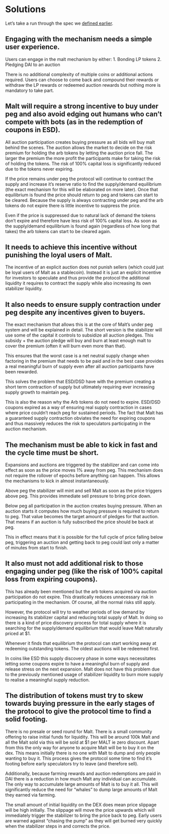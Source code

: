 # Solutions

Let’s take a run through the spec we [defined earlier](../).

## Engaging with the mechanism needs a simple user experience.

Users can engage in the malt mechanism by either: 1. Bonding LP tokens 2. Pledging DAI to an auction

There is no additional complexity of multiple coins or additional actions required. Users can choose to come back and compound their rewards or withdraw the LP rewards or redeemed auction rewards but nothing more is mandatory to take part.

## Malt will require a strong incentive to buy under peg and also avoid edging out humans who can’t compete with bots \(as in the redemption of coupons in ESD\).

All auction participation creates buying pressure as all bids will buy malt behind the scenes. The auction allows the market to decide on the risk premium for holding the arb tokens by letting the auction price fall. The larger the premium the more profit the participants make for taking the risk of holding the tokens. The risk of 100% capital loss is significantly reduced due to the tokens never expiring.

If the price remains under peg the protocol will continue to contract the supply and increase it’s reserve ratio to find the supply/demand equilibrium \(the exact mechanism for this will be elaborated on more later\). Once that equilibrium is found the price should return to peg and tokens can start to be cleared. Because the supply is always contracting under peg and the arb tokens do not expire there is little incentive to suppress the price.

Even if the price is suppressed due to natural lack of demand the tokens don’t expire and therefore have less risk of 100% capital loss. As soon as the supply/demand equilibrium is found again \(regardless of how long that takes\) the arb tokens can start to be cleared again.

## It needs to achieve this incentive without punishing the loyal users of Malt.

The incentive of an explicit auction does not punish sellers \(which could just be loyal users of Malt as a stablecoin\). Instead it is just an explicit incentive for investors to speculate and thus provide the protocol the additional liquidity it requires to contract the supply while also increasing its own stabilizer liquidity.

## It also needs to ensure supply contraction under peg despite any incentives given to buyers.

The exact mechanism that allows this is at the core of Malt’s under peg system and will be explained in detail. The short version is the stabilizer will use some of the capital it controls to subsidize all auction pledges. This subsidy + the auction pledge will buy and burn at least enough malt to cover the premium \(often it will burn even more than that\).

This ensures that the worst case is a net neutral supply change when factoring in the premium that needs to be paid and in the best case provides a real meaningful burn of supply even after all auction participants have been rewarded.

This solves the problem that ESD/DSD have with the premium creating a short term contraction of supply but ultimately requiring ever increasing supply growth to maintain peg.

This is also the reason why the Arb tokens do not need to expire. ESD/DSD coupons expired as a way of ensuring real supply contraction in cases where price couldn’t reach peg for sustained periods. The fact that Malt has a guaranteed supply contraction obviates the need for expiring coupons and thus massively reduces the risk to speculators participating in the auction mechanism.

## The mechanism must be able to kick in fast and the cycle time must be short.

Expansions and auctions are triggered by the stabilizer and can come into effect as soon as the price moves 1% away from peg. This mechanism does not require the rollover of epochs before anything can happen. This allows the mechanisms to kick in almost instantaneously.

Above peg the stabilizer will mint and sell Malt as soon as the price triggers above peg. This provides immediate sell pressure to bring price down.

Below peg all participation in the auction creates buying pressure. When an auction starts it computes how much buying pressure is required to return to peg. That value becomes the target amount of pledges for that auction. That means if an auction is fully subscribed the price should be back at peg.

This in effect means that it is possible for the full cycle of price falling below peg, triggering an auction and getting back to peg could last only a matter of minutes from start to finish.

## It also must not add additional risk to those engaging under peg \(like the risk of 100% capital loss from expiring coupons\).

This has already been mentioned but the arb tokens acquired via auction participation do not expire. This drastically reduces unnecessary risk in participating in the mechanism. Of course, all the normal risks still apply.

However, the protocol will try to weather periods of low demand by increasing its stabilizer capital and reducing total supply of Malt. In doing so there is a kind of price discovery process for total supply where it is searching for the supply/demand equilibrium that would leave Malt naturally priced at $1.

Whenever it finds that equilibrium the protocol can start working away at redeeming outstanding tokens. The oldest auctions will be redeemed first.

In coins like ESD this supply discovery phase in some ways necessitates letting some coupons expire to have a meaningful burn of supply and release stress on the next expansion. Malt does not have this problem due to the previously mentioned usage of stabilizer liquidity to burn more supply to realise a meaningful supply reduction.

## The distribution of tokens must try to skew towards buying pressure in the early stages of the protocol to give the protocol time to find a solid footing.

There is no presale or seed round for Malt. There is a small community offering to raise initial funds for liquidity. This will be around 100k Malt and all the Malt sold via this will be sold at $1 per MALT ie zero discount. Apart from this the only way for anyone to acquire Malt will be to buy it on the dex. This means initially there is no one with Malt to dump and only people wanting to buy it. This process gives the protocol some time to find it’s footing before early speculators try to leave \(and therefore sell\).

Additionally, because farming rewards and auction redemptions are paid in DAI there is a reduction in how much Malt any individual can accumulate. The only way to accumulate large amounts of Malt is to buy it all. This will significantly reduce the need for “whales” to dump large amounts of Malt they earned via farming.

The small amount of initial liquidity on the DEX does mean price slippage will be high initially. The slippage will move the price upwards which will immediately trigger the stabilizer to bring the price back to peg. Early users are warned against “chasing the pump” as they will get burned very quickly when the stabilizer steps in and corrects the price.

